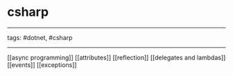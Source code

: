 # csharp

---

tags: #dotnet, #csharp

---

[[async programming]]
[[attributes]]
[[reflection]]
[[delegates and lambdas]]
[[events]]
[[exceptions]]